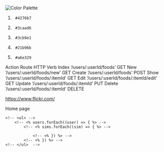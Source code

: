 ![Color Palette](./assets/45450.png)
1.  	#4276b7
2.      #3caad6
3.      #3cb9e1
4.      #21b96b
5.      #a6e329

Action 	Route 	HTTP Verb
Index 	‘/users/:userId/foods’ 	GET
New 	‘/users/:userId/foods/new’ 	GET
Create 	‘/users/:userId/foods’ 	POST
Show 	‘/users/:userId/foods/:itemId’ 	GET
Edit 	‘/users/:userId/foods/:itemId/edit’ 	GET
Update 	‘/users/:userId/foods/:itemId’ 	PUT
Delete 	‘/users/:userId/foods/:itemId’ 	DELETE

https://www.flickr.com/

Home page 

<!-- loop over users and then sims using nested for each loops -->
    <!-- <ul> -->
        <!-- <% users.forEach((user) => { %> -->
            <!-- <% sims.forEach((sim) => { %> -->

                <!-- <% }) %> -->
            <!-- <% }) %> -->
    <!-- </ul>  -->